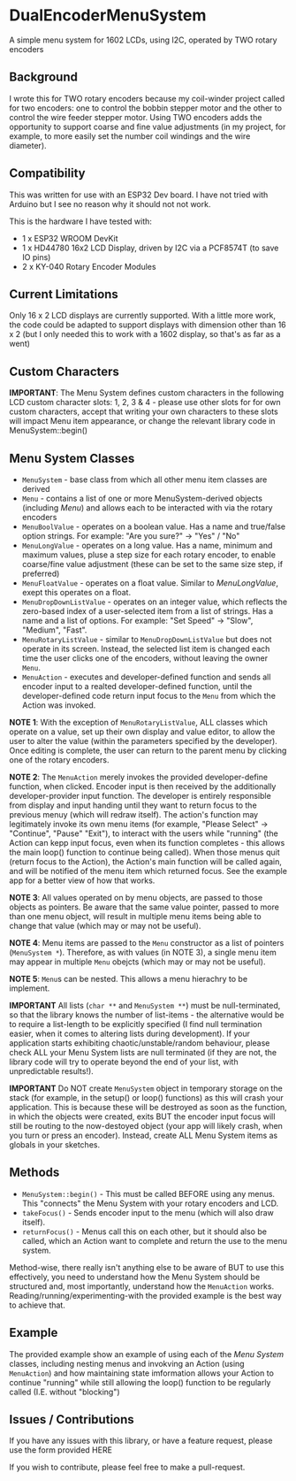 # DualEncoderMenuSystem
A simple menu system for 1602 LCDs, using I2C, operated by TWO rotary encoders

## Background
I wrote this for TWO rotary encoders because my coil-winder project called for two encoders: one to control the bobbin stepper motor and the other to control the wire feeder stepper motor.
Using TWO encoders adds the opportunity to support coarse and fine value adjustments (in my project, for example, to more easily set the number coil windings and the wire diameter).

## Compatibility
This was written for use with an ESP32 Dev board.  I have not tried with Arduino but I see no reason why it should not not work.

This is the hardware I have tested with:
* 1 x ESP32 WROOM DevKit
* 1 x HD44780 16x2 LCD Display, driven by I2C via a PCF8574T (to save IO pins)
* 2 x KY-040 Rotary Encoder Modules

## Current Limitations
Only 16 x 2 LCD displays are currently supported. With a little more work, the code could be adapted to support displays with dimension other than 16 x 2 (but I only needed this to work with a 1602 display, so that's as far as a went)

## Custom Characters
**IMPORTANT**: The Menu System defines custom characters in the following LCD custom character slots: 1, 2, 3 & 4 - please use other slots for for own custom characters, accept that writing your own characters to these slots will impact Menu item appearance, or change the relevant library code in MenuSystem::begin()

## Menu System Classes
* `MenuSystem` - base class from which all other menu item classes are derived
* `Menu` - contains a list of one or more MenuSystem-derived objects (including *Menu*) and allows each to be interacted with via the rotary encoders
* `MenuBoolValue` - operates on a boolean value. Has a name and true/false option strings. For example: "Are you sure?" -> "Yes" / "No"
* `MenuLongValue` - operates on a long value. Has a name, minimum and maximum values, pluse a step size for each rotary encoder, to enable coarse/fine value adjustment (these can be set to the same size step, if preferred)
* `MenuFloatValue` - operates on a float value. Similar to *MenuLongValue*, exept this operates on a float.
* `MenuDropDownListValue` - operates on an integer value, which reflects the zero-based index of a user-selected item from a list of strings. Has a name and a list of options. For example: "Set Speed" -> "Slow", "Medium", "Fast".
* `MenuRotaryListValue` - similar to `MenuDropDownListValue` but does not operate in its screen.  Instead, the selected list item is changed each time the user clicks one of the encoders, without leaving the owner `Menu`.
* `MenuAction` - executes and developer-defined function and sends all encoder input to a realted developer-defined function, until the developer-defined code return input focus to the `Menu` from which the Action was invoked.

**NOTE 1**: With the exception of `MenuRotaryListValue`, ALL classes which operate on a value, set up their own display and value editor, to allow the user to alter the value (within the parameters specified by the developer).  Once editing is complete, the user can return to the parent menu by clicking one of the rotary encoders.

**NOTE 2**: The `MenuAction` merely invokes the provided developer-define function, when clicked.  Encoder input is then received by the additionally developer-provider input function.  The developer is entirely responsible from display and input handing until they want to return focus to the previous menuy (which will redraw itself).  The action's function may legitimately invoke its own menu items (for example, "Please Select" -> "Continue", "Pause" "Exit"), to interact with the users while "running" (the Action can kepp input focus, even when its function completes - this allows the main loop() function to continue being called). When those menus quit (return focus to the Action), the Action's main function will be called again, and will be notified of the menu item which returned focus.  See the example app for a better view of how that works.

**NOTE 3**: All values operated on by menu objects, are passed to those objects as pointers.  Be aware that the same value pointer, passed to more than one menu object, will result in multiple menu items being able to change that value (which may or may not be useful).

**NOTE 4**: Menu items are passed to the `Menu` constructor as a list of pointers (`MenuSystem *`). Therefore, as with values (in NOTE 3), a single menu item may appear in multiple `Menu` obejcts (which may or may not be useful).

**NOTE 5**: `Menu`s can be nested.  This allows a menu hierachry to be implement.

**IMPORTANT** All lists (`char **` and `MenuSystem **`) must be null-terminated, so that the library knows the number of list-items - the alternative would be to require a list-length to be explicitly specified (I find null termination easier, when it comes to altering lists during development).  If your application starts exhibiting chaotic/unstable/random behaviour, please check ALL your Menu System lists are null terminated (if they are not, the library code will try to operate beyond the end of your list, with unpredictable results!).

**IMPORTANT** Do NOT create `MenuSystem` object in temporary storage on the stack (for example, in the setup() or loop() functions) as this will crash your application.  This is because these will be destroyed as soon as the function, in which the objects were created, exits BUT the encoder input focus will still be routing to the now-destoyed object (your app will likely crash, when you turn or press an encoder).  Instead, create ALL Menu System items as globals in your sketches.

## Methods
* `MenuSystem::begin()` - This must be called BEFORE using any menus.  This "connects" the Menu System with your rotary encoders and LCD.
* `takeFocus()` - Sends encoder input to the menu (which will also draw itself).
* `returnFocus()` - Menus call this on each other, but it should also be called, which an Action want to complete and return the use to the menu system.

Method-wise, there really isn't anything else to be aware of BUT to use this effectively, you need to understand how the Menu System should be structured and, most importantly, understand how the `MenuAction` works.  Reading/running/experimenting-with the provided example is the best way to achieve that.

## Example
The provided example show an example of using each of the _Menu System_ classes, including nesting menus and invokving an Action (using `MenuAction`) and how maintaining state imformation allows your Action to continue "running" while still allowing the loop() function to be regularly called (I.E. without "blocking")

## Issues / Contributions

If you have any issues with this library, or have a feature request, please use the form provided HERE

If you wish to contribute, please feel free to make a pull-request.

